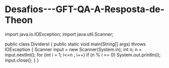 # Desafios---GFT-QA-A-Resposta-de-Theon

import java.io.IOException;
import java.util.Scanner;

public class DividersI {
  public static void main(String[] args) throws IOException {
    Scanner input = new Scanner(System.in);
    int n;
    n = input.nextInt();
    for (int i = 1; i<=n ; i++) 
      if (n % i == 0) System.out.println(i);
    input.close();
  }
}
